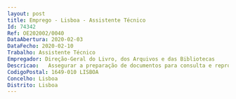 ```yaml
--- 
layout: post
title: Emprego - Lisboa - Assistente Técnico
Id: 74342
Ref: OE202002/0040
DataAbertura: 2020-02-03
DataFecho: 2020-02-10
Trabalho: Assistente Técnico
Empregador: Direção-Geral do Livro, dos Arquivos e das Bibliotecas
Descricao:   Assegurar a preparação de documentos para consulta e reprodução   Reproduzir documentos de diferentes suportes   Atender utilizadores remotos, através da plataforma eletrónica   Controlar qualidade de reproduções   Realizar serviço administrativo.
CodigoPostal: 1649-010 LISBOA
Concelho: Lisboa
Distrito: Lisboa
--- 
```

